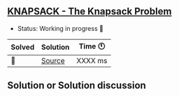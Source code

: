 ## [KNAPSACK - The Knapsack Problem](https://www.spoj.com/problems/KNAPSACK/)

- Status: Working in progress :construction: 

Solved | Solution | Time :clock11: | 
--- | --- | --- | 
:construction:  | [Source](#TODO) | XXXX ms | 

## Solution or Solution discussion